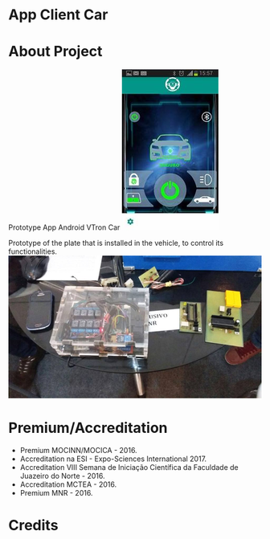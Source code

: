 # App Client Car

# About Project

Prototype App Android VTron Car
![screenshot](https://github.com/vtronboard/AppClientCar/blob/master/img/app_car.jpg)

Prototype of the plate that is installed in the vehicle, to control its functionalities.
![screenshot](https://github.com/vtronboard/AppClientCar/blob/master/img/prototipo_boardcar.jpg)

# Premium/Accreditation
- Premium MOCINN/MOCICA - 2016.
- Accreditation na ESI - Expo-Sciences International 2017.
- Accreditation VIII Semana de Iniciação Científica da Faculdade de Juazeiro do Norte - 2016.
- Accreditation MCTEA - 2016.
- Premium MNR - 2016.

# Credits

